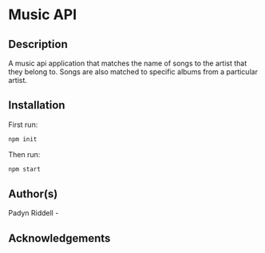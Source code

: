 # Music API

## Description
A music api application that matches the name of songs to the artist that they belong to. Songs are also matched to specific albums from a particular artist.

## Installation

First run:
```js
npm init
```

Then run:
```js
npm start
```

## Author(s)

Padyn Riddell - 

## Acknowledgements